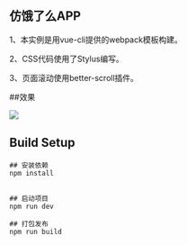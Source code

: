 
## 仿饿了么APP


1、本实例是用vue-cli提供的webpack模板构建。

2、CSS代码使用了Stylus编写。

3、页面滚动使用better-scroll插件。

##效果

![](https://im3.ezgif.com/tmp/ezgif-3-7955336032.gif)


## Build Setup
	
	## 安装依赖
	npm install
	
	
	## 启动项目
	npm run dev
	
	## 打包发布
	npm run build
	
